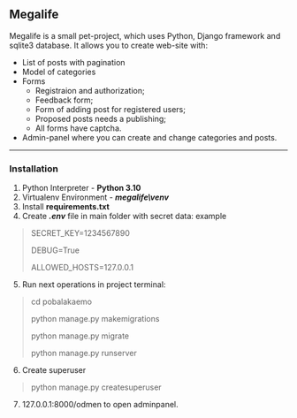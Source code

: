 ## Megalife
Megalife is a small pet-project, which uses Python, Django framework and sqlite3 database.
It allows you to create web-site with:
* List of posts with pagination
* Model of categories
* Forms
  * Registraion and authorization;
  * Feedback form;
  * Form of adding post for registered users;
  * Proposed posts needs a publishing;
  * All forms have captcha. 
* Admin-panel where you can create and change categories 
and posts.
___
### Installation
1. Python Interpreter - __Python 3.10__
2. Virtualenv Environment - ___megalife\venv___
3. Install __requirements.txt__
4. Create ___.env___ file in main folder with secret data:
example
>SECRET_KEY=1234567890
> 
>DEBUG=True
> 
>ALLOWED_HOSTS=127.0.0.1
5. Run next operations in project terminal:
>cd pobalakaemo
> 
>python manage.py makemigrations
> 
>python manage.py migrate
> 
> python manage.py runserver
6. Create superuser 
>python manage.py createsuperuser
7. 127.0.0.1:8000/odmen to open adminpanel.